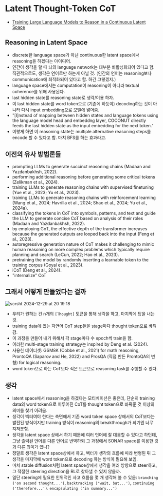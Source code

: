 # Latent Thought-Token CoT
- [Training Large Language Models to Reason in a Continuous Latent Space](https://arxiv.org/pdf/2412.06769)

## Reasoning in Latent Space
- discrete한 language space가 아닌 continuous한 latent space에서 reasoning을 하겠다는 아이디어.
- 인간이 생각을 할 때 뇌의 language network는 대부분 비활성화되어 있다고 함. 직관적으로도, 생각은 언어로만 하는게 아닐 것. (인간의 언어는 reasoning보다 communication에 최적화되어 있다고 함. 하긴 그렇겠지.)
- language space에서는 computation이 reasoning이 아니라 textual coherence를 위해 사용된다.
- last hidden state를 reasoning state로 생각/이용 하자.
- 이 last hidden state를 word token으로 (기존에 하듯이) decoding하는 것이 아니라 다시 input embedding으로 모델에 넣어줌.
- "[I]nstead of mapping between hidden states and language tokens using the language model head and embeddng layer, COCONUT directly feeds the last hidden state as the input embedding for the next token."
- 이렇게 하면 이 reasoning state는 multiple alternative reasoning steps를 encode 할 수 있다고 함. 마치 BFS를 하는 효과라고.

## 이전의 유사 방법론들
- prompting LLMs to generate succinct reasoning chains (Madaan and Yazdanbakhsh, 2022).
- performing additional reasoning before generating some critical tokens (Zelikman et al., 2024).
- training LLMs to generate reasoning chains with supervised finetuning (Yue et al., 2023; Yu et al., 2023).
- training LLMs to generate reasoning chains with reinforcement learning (Wang et al., 2024; Havrilla et al., 2024; Shao et al., 2024; Yu et al., 2024a).
- classifying the tokens in CoT into symbols, patterns, and text and guide the LLM to generate concise CoT based on analysis of their roles (Madaan and Yazdanbakhsh, 2022).
- by employing GoT, the effective depth of the transformer increases because the generated outputs are looped back into the input (Feng et al., 2023).
- autoregressive generation nature of CoT makes it challenging to mimic human reasoning on more complex problems which typically require planning and search (LeCun, 2022; Hao et al., 2023).
- pretraining the model by randomly inserting a learnable <pause> token to the training corpus (Goyal et al., 2023).
- iCoT (Deng et al., 2024).
- "internalize" CoT

## 그래서 어떻게 만들었다는 걸까
![scrsht 2024-12-29 at 20 19 18](https://github.com/user-attachments/assets/338e2de1-70eb-4aff-a030-cb59ca4fe951)
- 우리가 원하는 건 n개의 `[Thought]` 토큰을 통해 생각을 하고, 마지막에 답을 내는 것.
- training data에 있는 자연어 CoT step들을 stage마다 thought token으로 바꿔감.
- 이 과정을 만들어 내기 위해서 각 stage마다 수 epoch씩 train을 함.
- 이러한 multi-stage training strategy는 inspired by Deng et al. (2024).
- 사용한 데이터셋: GSM8K (Cobbe et al., 2021) for math reasoning, ProntoQA (Saparov and He, 2022) and ProsQA (직접 만든 ProntoQA의 변형) for logical reasoning.
- word token으로 하는 CoT보다 적은 토큰으로 reasoning task를 수행할 수 있다.

## 생각
- latent space에서 reasoning을 하겠다는 모티베이션은 좋은데, 단순히 training data의 word token으로 이루어진 CoT를 thought token으로 바꿔준 것 이상의 의미를 찾기 어려움.
- 생각이 벡터여야 한다는 측면에서 기존 word token space 상에서의 CoT보다는 발전된 방식이지만 training 방식이 reasoning의 breakthrough가 되기엔 너무 지저분함.
- 생각을 latent space 상에서 하기 때문에 여러 언어에 잘 대응할 수 있다고 하던데, 그냥 출력된 언어를 다른 언어로 번역하되 그 과정에서 SONAR space를 이용한 것과 다른 의미가 있나?
- 정말로 생각은 latent space상에서 하고, 벡터가 생각의 흐름에 따라 변형된 뒤 그 생각을 마지막에 word token으로 decoding 하는 방식이 필요해 보임.
- 마치 stable diffusion처럼 latent space상에서 생각을 여러 방향으로 steer하고, 그 적절한 steering direction을 RL로 찾아낼 수 있지 않을까.
- 일단 steering에 필요한 인위적인 사고 흐름을 몇 개 생각해 볼 수 있음: `branching ('on second thought...')`, `backtracking ('wait, but...')`, `continuing ('therefore...')`. `encapsulating ('in summary...')`
